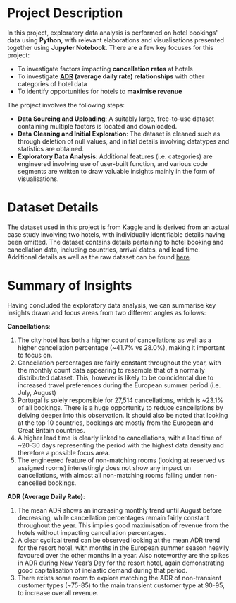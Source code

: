 # Project Description
In this project, exploratory data analysis is performed on hotel bookings' data using **Python**, with relevant elaborations and visualisations presented together using **Jupyter Notebook**. There are a few key focuses for this project:
* To investigate factors impacting **cancellation rates** at hotels
* To investigate **[ADR](https://www.investopedia.com/terms/a/average-daily-rate.asp) (average daily rate) relationships** with other categories of hotel data
* To identify opportunities for hotels to **maximise revenue**

The project involves the following steps:

* **Data Sourcing and Uploading**: A suitably large, free-to-use dataset containing multiple factors is located and downloaded.
* **Data Cleaning and Initial Exploration**: The dataset is cleaned such as through deletion of null values, and initial details involving datatypes and statistics are obtained.
* **Exploratory Data Analysis**: Additional features (i.e. categories) are engineered involving use of user-built function, and various code segments are written to draw valuable insights mainly in the form of visualisations.

# Dataset Details
The dataset used in this project is from Kaggle and is derived from an actual case study involving two hotels, with individually identifiable details having been omitted. The dataset contains details pertaining to hotel booking and cancellation data, including countries, arrival dates, and lead time. Additional details as well as the raw dataset can be found [here](https://www.kaggle.com/datasets/jessemostipak/hotel-booking-demand/).

# Summary of Insights
Having concluded the exploratory data analysis, we can summarise key insights drawn and focus areas from two different angles as follows:

**Cancellations**:

1. The city hotel has both a higher count of cancellations as well as a higher cancellation percentage (~41.7% vs 28.0%), making it important to focus on.
2. Cancellation percentages are fairly constant throughout the year, with the monthly count data appearing to resemble that of a normally distributed dataset. This, however is likely to be coincidental due to increased travel preferences during the European summer period (i.e. July, August)
3. Portugal is solely responsible for 27,514 cancellations, which is ~23.1% of all bookings. There is a huge opportunity to reduce cancellations by delving deeper into this observation. It should also be noted that looking at the top 10 countries, bookings are mostly from the European and Great Britain countries.
4. A higher lead time is clearly linked to cancellations, with a lead time of ~20-30 days representing the period with the highest data density and therefore a possible focus area.
5. The engineered feature of non-matching rooms (looking at reserved vs assigned rooms) interestingly does not show any impact on cancellations, with almost all non-matching rooms falling under non-cancelled bookings.

**ADR (Average Daily Rate)**:

1. The mean ADR shows an increasing monthly trend until August before decreasing, while cancellation percentages remain fairly constant throughout the year. This implies good maximisation of revenue from the hotels without impacting cancellation percentages.
2. A clear cyclical trend can be observed looking at the mean ADR trend for the resort hotel, with months in the European summer season heavily favoured over the other months in a year. Also noteworthy are the spikes in ADR during New Year’s Day for the resort hotel, again demonstrating good capitalisation of inelastic demand during that period.
3. There exists some room to explore matching the ADR of non-transient customer types (~75-85) to the main transient customer type at 90-95, to increase overall revenue.
